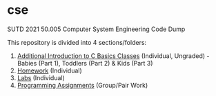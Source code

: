 # cse
SUTD 2021 50.005 Computer System Engineering Code Dump

This repository is divided into 4 sections/folders:

1. [Additional Introduction to C Basics Classes](./extra) (Individual, Ungraded) - Babies (Part 1), Toddlers (Part 2) & Kids (Part 3)
2. [Homework](./hw) (Individual)
3. [Labs](./labs) (Individual)
4. [Programming Assignments](./pa) (Group/Pair Work)
